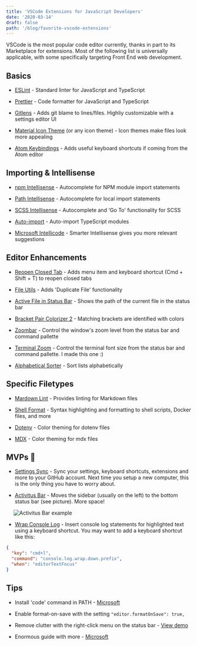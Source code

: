```yaml
---
title: 'VSCode Extensions for JavaScript Developers'
date: '2020-03-14'
draft: false
path: '/blog/favorite-vscode-extensions'
---
```


VSCode is the most popular code editor currently, thanks in part to its Marketplace for extensions. Most of the following list is universally applicable, with some specifically targeting Front End web development.

## Basics

- [ESLint](https://marketplace.visualstudio.com/items?itemName=dbaeumer.vscode-eslint) - Standard linter for JavaScript and TypeScript

- [Prettier](https://marketplace.visualstudio.com/items?itemName=esbenp.prettier-vscode) - Code formatter for JavaScript and TypeScript

- [Gitlens](https://marketplace.visualstudio.com/items?itemName=eamodio.gitlens) - Adds git blame to lines/files. Highliy customizable with a settings editor UI

- [Material Icon Theme](https://marketplace.visualstudio.com/items?itemName=PKief.material-icon-theme) (or any icon theme) - Icon themes make files look more appealing

- [Atom Keybindings](https://marketplace.visualstudio.com/items?itemName=ms-vscode.atom-keybindings) - Adds useful keyboard shortcuts if coming from the Atom editor

## Importing & Intellisense

- [npm Intellisense](https://marketplace.visualstudio.com/items?itemName=christian-kohler.npm-intellisense) - Autocomplete for NPM module import statements

- [Path Intellisense](https://marketplace.visualstudio.com/items?itemName=christian-kohler.path-intellisense) - Autocomplete for local import statements

- [SCSS Intellisense](https://marketplace.visualstudio.com/items?itemName=mrmlnc.vscode-scss) - Autocomplete and 'Go To' functionality for SCSS

- [Auto-import](https://marketplace.visualstudio.com/items?itemName=steoates.autoimport) - Auto-import TypeScript modules

- [Microsoft Intellicode](https://marketplace.visualstudio.com/items?itemName=VisualStudioExptTeam.vscodeintellicode) - Smarter Intellisense gives you more relevant suggestions

## Editor Enhancements

- [Reopen Closed Tab](https://marketplace.visualstudio.com/items?itemName=uyiosa-enabulele.reopenclosedtab) - Adds menu item and keyboard shortcut (Cmd + Shift + T) to reopen closed tabs

- [File Utils](https://marketplace.visualstudio.com/items?itemName=sleistner.vscode-fileutils) - Adds 'Duplicate File' functionality

- [Active File in Status Bar](https://marketplace.visualstudio.com/items?itemName=RoscoP.ActiveFileInStatusBar) - Shows the path of the current file in the status bar

- [Bracket Pair Colorizer 2](https://marketplace.visualstudio.com/items?itemName=CoenraadS.bracket-pair-colorizer-2) - Matching brackets are identified with colors

- [Zoombar](https://marketplace.visualstudio.com/items?itemName=wraith13.zoombar-vscode) - Control the window's zoom level from the status bar and command pallette

- [Terminal Zoom](https://marketplace.visualstudio.com/items?itemName=trybick.terminal-zoom) - Control the terminal font size from the status bar and command pallette. I made this one :)

- [Alphabetical Sorter](https://marketplace.visualstudio.com/items?itemName=ue.alphabetical-sorter) - Sort lists alphabetically

## Specific Filetypes

- [Mardown Lint](https://marketplace.visualstudio.com/items?itemName=DavidAnson.vscode-markdownlint) - Provides linting for Markdown files

- [Shell Format](https://marketplace.visualstudio.com/items?itemName=foxundermoon.shell-format) - Syntax highlighting and formatting to shell scripts, Docker files, and more

- [Dotenv](https://marketplace.visualstudio.com/items?itemName=mikestead.dotenv) - Color theming for dotenv files

- [MDX](https://marketplace.visualstudio.com/items?itemName=silvenon.mdx) - Color theming for mdx files

## MVPs 🎂

- [Settings Sync](https://marketplace.visualstudio.com/items?itemName=Shan.code-settings-sync) - Sync your settings, keyboard shortcuts, extensions and more to your GitHub account. Next time you setup a new computer, this is the only thing you have to worry about.

- [Activitus Bar](https://marketplace.visualstudio.com/items?itemName=Gruntfuggly.activitusbar) - Moves the sidebar (usually on the left) to the bottom status bar (see picture). More space!
<img src="https://i.imgur.com/KUU4IN6.png" alt="Activitus Bar example" style="padding-left: 20px; padding-bottom: -10px"/>

- [Wrap Console Log](https://marketplace.visualstudio.com/items?itemName=midnightsyntax.vscode-wrap-console-log) - Insert console log statements for highlighted text using a keyboard shortcut. You may want to add a keyboard shortcut like this:

```json
{
  "key": "cmd+l",
  "command": "console.log.wrap.down.prefix",
  "when": "editorTextFocus"
}
```

## Tips

- Install 'code' command in PATH - [Microsoft](https://code.visualstudio.com/docs/setup/mac#_launching-from-the-command-line)

- Enable format-on-save with the setting `"editor.formatOnSave": true,`

- Remove clutter with the right-click menu on the status bar - [View demo](https://code.visualstudio.com/updates/v1_36#_hide-individual-status-bar-items)

- Enormous guide with more - [Microsoft](https://code.visualstudio.com/docs/getstarted/tips-and-tricks)
